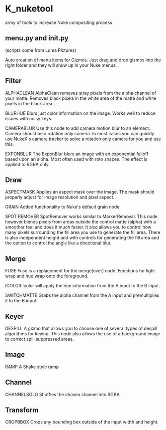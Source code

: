 K_nuketool
==========

army of tools to increase Nuke compositing process

## menu.py and init.py ##
(scripts come from Luma Pictures)

Auto creation of menu items for Gizmos. Just drag and drop gizmos into the right folder and they will show up in your Nuke menus.

## Filter ##

ALPHACLEAN AlphaClean removes stray pixels from the alpha channel of your matte. Removes black pixels in the white area of the matte and white pixels in the black area.

BLURHUE Blurs just color information on the image. Works well to reduce issues with noisy keys.

CAMERABLUR Use this node to add camera motion blur to an element. Camera should be a rotation only camera. In most cases you can quickly use NukeX's camera tracker to solve a rotation only camera for you and use this.

EXPONBLUR The ExponBlur blurs an image with an exponential falloff based upon an alpha. Most often used with roto shapes. The effect is applied to RGBA only.

## Draw ##

ASPECTMASK Applies an aspect mask over the image. The mask should properly adjust for image resolution and pixel aspect.

GRAIN Added functionality to Nuke's default grain node.

SPOT REMOVER SpotRemover works similar to MarkerRemoval. This node however blends pixels from areas outside the control matte (alpha) with a smoother feel and does it much faster. It also allows you to control how many pixels surrounding the fill area you use to generate the fill area. There is also independent height and with controls for generating the fill area and the option to control the angle like a directional blur.

## Merge ##

FUSE Fuse is a replacement for the merge(over) node. Functions for light wrap and hue wrap onto the foreground.

ICOLOR Icolor will apply the hue information from the A input to the B input.

SWITCHMATTE Grabs the alpha channel from the A input and premultiplies it to the B input.

## Keyer ##

DESPILL A gizmo that allows you to choose one of several types of despill algorithms for keying. This node also allows the use of a background image to correct spill suppressed areas.

## Image ##

RAMP A Shake style ramp

## Channel ##

CHANNELSOLO Shuffles the chosen channel into RGBA

## Transform ##

CROPBBOX Crops any bounding box outside of the input width and height.


